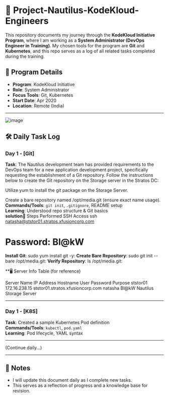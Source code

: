 # 📘 Project-Nautilus-KodeKloud-Engineers

This repository documents my journey through the **KodeKloud Initiative Program**, where I am working as a **System Administrator (DevOps Engineer in Training)**. My chosen tools for the program are **Git** and **Kubernetes**, and this repo serves as a log of all related tasks completed during the training.

## 🧭 Program Details

- **Program**: KodeKloud Initiative
- **Role**: System Administrator
- **Focus Tools**: Git, Kubernetes
- **Start Date**: Apr 2020
- **Location**: Remote (India)

---
![image](https://github.com/user-attachments/assets/82bef26a-dfbb-4033-b0c9-2ac17226c57a)
## 🛠️ Daily Task Log

### Day 1 - [Git]
**Task**: The Nautilus development team has provided requirements to the DevOps team for a new application development project, specifically requesting the establishment of a Git repository. Follow the instructions below to create the Git repository on the Storage server in the Stratos DC:



Utilize yum to install the git package on the Storage Server.


Create a bare repository named /opt/media.git (ensure exact name usage). 
**Commands/Tools**: `git init`, `.gitignore`, README setup  
**Learning**: Understood repo structure & Git basics  
**solution**🧩 Steps Performed
SSH Access
ssh natasha@ststor01.stratos.xfusioncorp.com
# Password: Bl@kW
**Install Git**:
sudo yum install git -y:
**Create Bare Repository**:
sudo git init --bare /opt/media.git:
**Verify Repository**:
ls /opt/media.git:

**🖥️ Server Info Table (for reference)

Server Name	IP Address	Hostname	User	Password	Purpose
ststor01	172.16.238.15	ststor01.stratos.xfusioncorp.com	natasha	Bl@kW	Nautilus Storage Server




---

### Day 1 - [K8S]
**Task**: Created a sample Kubernetes Pod definition  
**Commands/Tools**: `kubectl`, `pod.yaml`  
**Learning**: Pod lifecycle, YAML syntax  

---

(Continue daily...)

---

## 📌 Notes
- I will update this document daily as I complete new tasks.
- This serves as a reflection of progress and a knowledge base for revision.

